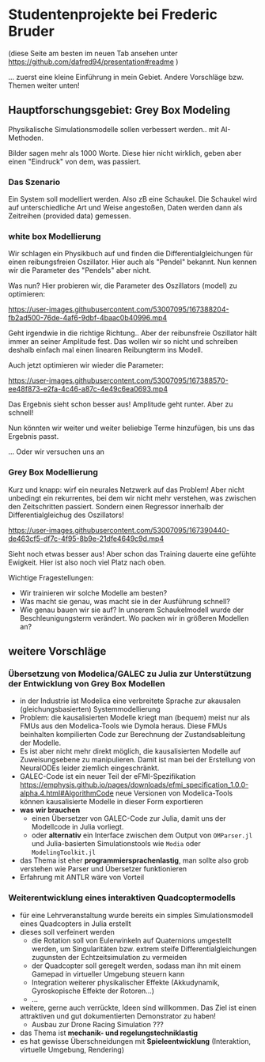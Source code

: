 # Studentenprojekte bei Frederic Bruder

(diese Seite am besten im neuen Tab ansehen unter https://github.com/dafred94/presentation#readme )

... zuerst eine kleine Einführung in mein Gebiet. Andere Vorschläge bzw. Themen weiter unten!

## Hauptforschungsgebiet: Grey Box Modeling

Physikalische Simulationsmodelle sollen verbessert werden.. mit AI-Methoden.

Bilder sagen mehr als 1000 Worte.
Diese hier nicht wirklich, geben aber einen "Eindruck" von dem, was passiert.

### Das Szenario

Ein System soll modelliert werden. Also zB eine Schaukel.
Die Schaukel wird auf unterschiedliche Art und Weise angestoßen, Daten werden dann als Zeitreihen (provided data) gemessen.

### white box Modellierung

Wir schlagen ein Physikbuch auf und finden die Differentialgleichungen für einen reibungsfreien Oszillator.
Hier auch als "Pendel" bekannt.
Nun kennen wir die Parameter des "Pendels" aber nicht.

Was nun? Hier probieren wir, die Parameter des Oszillators (model) zu optimieren:

https://user-images.githubusercontent.com/53007095/167388204-fb2ad500-76de-4af6-9dbf-4baac0b40996.mp4

Geht irgendwie in die richtige Richtung.. Aber der reibunsfreie Oszillator hält immer an seiner Amplitude fest.
Das wollen wir so nicht und schreiben deshalb einfach mal einen linearen Reibungterm ins Modell.

Auch jetzt optimieren wir wieder die Parameter:

https://user-images.githubusercontent.com/53007095/167388570-ee48f873-e2fa-4c46-a87c-4e49c6ea0693.mp4

Das Ergebnis sieht schon besser aus! Amplitude geht runter. Aber zu schnell!

Nun könnten wir weiter und weiter beliebige Terme hinzufügen, bis uns das Ergebnis passt.

... Oder wir versuchen uns an

### Grey Box Modellierung

Kurz und knapp: wirf ein neurales Netzwerk auf das Problem!
Aber nicht unbedingt ein rekurrentes, bei dem wir nicht mehr verstehen, was zwischen den Zeitschritten passiert.
Sondern einen Regressor innerhalb der Differentialgleichug des Oszillators!

https://user-images.githubusercontent.com/53007095/167390440-de463cf5-df7c-4f95-8b9e-21dfe4649c9d.mp4

Sieht noch etwas besser aus! Aber schon das Training dauerte eine gefühte Ewigkeit. Hier ist also noch viel Platz nach oben.

Wichtige Fragestellungen:
- Wir trainieren wir solche Modelle am besten?
- Was macht sie genau, was macht sie in der Ausführung schnell?
- Wie genau bauen wir sie auf? In unserem Schaukelmodell wurde der Beschleunigungsterm verändert. Wo packen wir in größeren Modellen an?

## weitere Vorschläge

### Übersetzung von Modelica/GALEC zu Julia zur Unterstützung der Entwicklung von Grey Box Modellen
- in der Industrie ist Modelica eine verbreitete Sprache zur akausalen (gleichungsbasierten) Systemmodellierung
- Problem: die kausalisierten Modelle kriegt man (bequem) meist nur als FMUs aus den Modelica-Tools wie Dymola heraus. Diese FMUs beinhalten kompilierten Code zur Berechnung der Zustandsableitung der Modelle.
- Es ist aber nicht mehr direkt möglich, die kausalisierten Modelle auf Zuweisungsebene zu manipulieren. Damit ist man bei der Erstellung von NeuralODEs leider ziemlich eingeschränkt.
- GALEC-Code ist ein neuer Teil der eFMI-Spezifikation https://emphysis.github.io/pages/downloads/efmi_specification_1.0.0-alpha.4.html#AlgorithmCode
neue Versionen von Modelica-Tools können kausalisierte Modelle in dieser Form exportieren
- **was wir brauchen**
  - einen Übersetzer von GALEC-Code zur Julia, damit uns der Modellcode in Julia vorliegt.
  - oder **alternativ** ein Interface zwischen dem Output von `OMParser.jl` und Julia-basierten Simulationstools wie `Modia` oder `ModelingToolkit.jl`
- das Thema ist eher **programmiersprachenlastig**, man sollte also grob verstehen wie Parser und Übersetzer funktionieren
- Erfahrung mit ANTLR wäre von Vorteil

### Weiterentwicklung eines interaktiven Quadcoptermodells
- für eine Lehrveranstaltung wurde bereits ein simples Simulationsmodell eines Quadcopters in Julia erstellt
- dieses soll verfeinert werden
  - die Rotation soll von Eulerwinkeln auf Quaternions umgestellt werden, um Singularitäten bzw. extrem steife Differentialgleichungen zugunsten der Echtzeitsimulation zu vermeiden
  - der Quadcopter soll geregelt werden, sodass man ihn mit einem Gamepad in virtueller Umgebung steuern kann
  - Integration weiterer physikalischer Effekte (Akkudynamik, Gyroskopische Effekte der Rotoren...)
  - ...
- weitere, gerne auch verrückte, Ideen sind willkommen. Das Ziel ist einen attraktiven und gut dokumentierten Demonstrator zu haben!
  - Ausbau zur Drone Racing Simulation ???
- das Thema ist **mechanik- und regelungstechniklastig**
- es hat gewisse Überschneidungen mit **Spieleentwicklung** (Interaktion, virtuelle Umgebung, Rendering)

